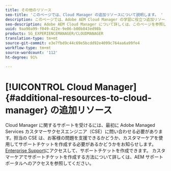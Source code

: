 ```yaml
---
title: その他のリソース
seo-title: 'このページでは、Cloud Manager の追加リソースについて説明します。 '
description: このページでは、Adobe AEM Cloud Manager の学習に役立つ追加リソースを紹介します。
seo-description: Adobe AEM Cloud Manager について詳しくは、このページを参照してください。
uuid: 9aa90a99-f049-422e-9e06-b00b843ed98b
products: SG_EXPERIENCEMANAGER/CLOUDMANAGER
translation-type: tm+mt
source-git-commit: e3e7fbd9c44c69e5bcdd92e4099c764aa6a99fe4
workflow-type: tm+mt
source-wordcount: '112'
ht-degree: 91%

---
```



# [!UICONTROL Cloud Manager]{#additional-resources-to-cloud-manager} の追加リソース

Cloud Manager に関するサポートを受けるには、最初に Adobe Managed Services カスタマーサクセスエンジニア（CSE）に問い合わせる必要があります。担当の CSE は、お客様の問題を支援できるかどうか、カスタマーケアを使用してサポートチケットを作成する必要があるかどうかをお知らせします。[Enterprise Support](https://helpx.adobe.com/jp/contact/enterprise-support.ec.html)にアクセスして、サポートチケットを作成できます。 カスタマーケアでサポートチケットを作成する方法について詳しくは、AEM サポートポータルへのアクセスを参照してください。

